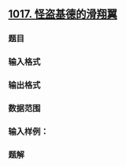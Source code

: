 ## [1017. 怪盗基德的滑翔翼](https://www.acwing.com/problem/content/1019/)

### 题目

### 输入格式

### 输出格式

### 数据范围

### 输入样例：



### 题解
